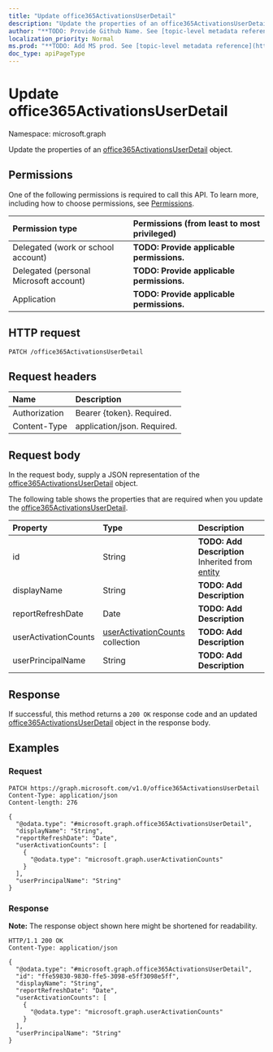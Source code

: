 ```yaml
---
title: "Update office365ActivationsUserDetail"
description: "Update the properties of an office365ActivationsUserDetail object."
author: "**TODO: Provide Github Name. See [topic-level metadata reference](https://msgo.azurewebsites.net/add/document/guidelines/metadata.html#topic-level-metadata)**"
localization_priority: Normal
ms.prod: "**TODO: Add MS prod. See [topic-level metadata reference](https://msgo.azurewebsites.net/add/document/guidelines/metadata.html#topic-level-metadata)**"
doc_type: apiPageType
---
```


# Update office365ActivationsUserDetail
Namespace: microsoft.graph



Update the properties of an [office365ActivationsUserDetail](../resources/office365activationsuserdetail.md) object.

## Permissions
One of the following permissions is required to call this API. To learn more, including how to choose permissions, see [Permissions](/graph/permissions-reference).

|Permission type|Permissions (from least to most privileged)|
|:---|:---|
|Delegated (work or school account)|**TODO: Provide applicable permissions.**|
|Delegated (personal Microsoft account)|**TODO: Provide applicable permissions.**|
|Application|**TODO: Provide applicable permissions.**|

## HTTP request

<!-- {
  "blockType": "ignored"
}
-->
``` http
PATCH /office365ActivationsUserDetail
```

## Request headers
|Name|Description|
|:---|:---|
|Authorization|Bearer {token}. Required.|
|Content-Type|application/json. Required.|

## Request body
In the request body, supply a JSON representation of the [office365ActivationsUserDetail](../resources/office365activationsuserdetail.md) object.

The following table shows the properties that are required when you update the [office365ActivationsUserDetail](../resources/office365activationsuserdetail.md).

|Property|Type|Description|
|:---|:---|:---|
|id|String|**TODO: Add Description** Inherited from [entity](../resources/entity.md)|
|displayName|String|**TODO: Add Description**|
|reportRefreshDate|Date|**TODO: Add Description**|
|userActivationCounts|[userActivationCounts](../resources/useractivationcounts.md) collection|**TODO: Add Description**|
|userPrincipalName|String|**TODO: Add Description**|



## Response

If successful, this method returns a `200 OK` response code and an updated [office365ActivationsUserDetail](../resources/office365activationsuserdetail.md) object in the response body.

## Examples

### Request
<!-- {
  "blockType": "request",
  "name": "update_office365activationsuserdetail"
}
-->
``` http
PATCH https://graph.microsoft.com/v1.0/office365ActivationsUserDetail
Content-Type: application/json
Content-length: 276

{
  "@odata.type": "#microsoft.graph.office365ActivationsUserDetail",
  "displayName": "String",
  "reportRefreshDate": "Date",
  "userActivationCounts": [
    {
      "@odata.type": "microsoft.graph.userActivationCounts"
    }
  ],
  "userPrincipalName": "String"
}
```


### Response
**Note:** The response object shown here might be shortened for readability.
<!-- {
  "blockType": "response",
  "truncated": true
}
-->
``` http
HTTP/1.1 200 OK
Content-Type: application/json

{
  "@odata.type": "#microsoft.graph.office365ActivationsUserDetail",
  "id": "ffe59830-9830-ffe5-3098-e5ff3098e5ff",
  "displayName": "String",
  "reportRefreshDate": "Date",
  "userActivationCounts": [
    {
      "@odata.type": "microsoft.graph.userActivationCounts"
    }
  ],
  "userPrincipalName": "String"
}
```

